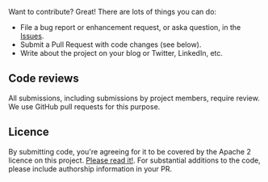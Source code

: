 Want to contribute? Great! There are lots of things you can do:

- File a bug report or enhancement request, or aska question, in the [Issues](https://github.com/scienxlab/rocky-playground/issues).
- Submit a Pull Request with code changes (see below).
- Write about the project on your blog or Twitter, LinkedIn, etc.


## Code reviews

All submissions, including submissions by project members, require review. We use GitHub pull requests for this purpose.


## Licence

By submitting code, you're agreeing for it to be covered by the Apache 2 licence on this project. [Please read it!](https://github.com/scienxlab/rocky-playground/blob/master/LICENSE). For substantial additions to the code, please include authorship information in your PR.
